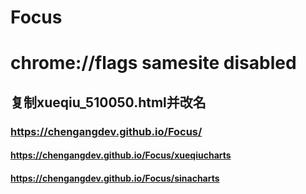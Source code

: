 # Focus
# chrome://flags samesite disabled
## 复制xueqiu_510050.html并改名
### https://chengangdev.github.io/Focus/
#### https://chengangdev.github.io/Focus/xueqiucharts
#### https://chengangdev.github.io/Focus/sinacharts
